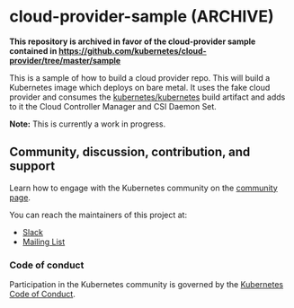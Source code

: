# cloud-provider-sample (ARCHIVE)

**This repository is archived in favor of the cloud-provider sample contained in https://github.com/kubernetes/cloud-provider/tree/master/sample**

This is a sample of how to build a cloud provider repo. This will build a Kubernetes image which deploys on bare metal.
It uses the fake cloud provider and consumes the [kubernetes/kubernetes](https://github.com/kubernetes/kubernetes)
build artifact and adds to it the Cloud Controller Manager and CSI Daemon Set.

**Note:** This is currently a work in progress.

## Community, discussion, contribution, and support

Learn how to engage with the Kubernetes community on the [community page](http://kubernetes.io/community/).

You can reach the maintainers of this project at:

- [Slack](https://kubernetes.slack.com/messages/sig-cloud-provider)
- [Mailing List](https://groups.google.com/forum/#!forum/kubernetes-sig-cloud-provider)

### Code of conduct

Participation in the Kubernetes community is governed by the [Kubernetes Code of Conduct](code-of-conduct.md).
